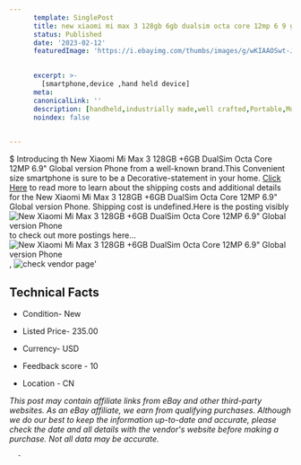 ```yaml
---
      template: SinglePost
      title: new xiaomi mi max 3 128gb 6gb dualsim octa core 12mp 6 9 global version phone
      status: Published
      date: '2023-02-12'
      featuredImage: 'https://i.ebayimg.com/thumbs/images/g/wKIAAOSwt-Ji9zgM/s-l225.jpg'
       

      excerpt: >-
        [smartphone,device ,hand held device]
      meta:
      canonicalLink: ''
      description: [handheld,industrially made,well crafted,Portable,Mobile,Compact,Convenient,Lightweight,Maneuverable,Man-portable,Miniature,Carriable,Hand-held,Light,Holdable,Transportable,Mobile device,Pocket-sized,On-the-go,Wireless,Cordless,Compact size,Convenient size, smartphone,device ,hand held device]
      noindex: false
      

---
```

$
      Introducing th New Xiaomi Mi Max 3 128GB +6GB DualSim Octa Core 12MP 6.9" Global version Phone from a well-known brand.This Convenient size smartphone is sure to be a Decorative-statement in your home. [Click Here](https://www.ebay.com/itm/394199811586?hash=item5bc823c602%3Ag%3AwKIAAOSwt-Ji9zgM&mkevt=1&mkcid=1&mkrid=711-53200-19255-0&campid=%253CePNCampaignId%253E&customid=%253CreferenceId%253E&toolid=10049) to read more to learn about the shipping costs and additional details for the New Xiaomi Mi Max 3 128GB +6GB DualSim Octa Core 12MP 6.9" Global version Phone. Shipping cost is undefined.Here is the posting visibly ![New Xiaomi Mi Max 3 128GB +6GB DualSim Octa Core 12MP 6.9" Global version Phone](https://i.ebayimg.com/thumbs/images/g/wKIAAOSwt-Ji9zgM/s-l225.jpg) to check out more postings here... ![New Xiaomi Mi Max 3 128GB +6GB DualSim Octa Core 12MP 6.9" Global version Phone](https://i.ebayimg.com/images/g/wKIAAOSwt-Ji9zgM/s-l640.jpg), ![check vendor page](https://origin-galleryplus.ebayimg.com/ws/web/394199811586_2_0_1/225x225.jpg,https://origin-galleryplus.ebayimg.com/ws/web/394199811586_3_0_1/225x225.jpg,https://origin-galleryplus.ebayimg.com/ws/web/394199811586_4_0_1/225x225.jpg,https://origin-galleryplus.ebayimg.com/ws/web/394199811586_5_0_1/225x225.jpg,https://origin-galleryplus.ebayimg.com/ws/web/394199811586_6_0_1/225x225.jpg,https://origin-galleryplus.ebayimg.com/ws/web/394199811586_7_0_1/225x225.jpg,https://origin-galleryplus.ebayimg.com/ws/web/394199811586_8_0_1/225x225.jpg,https://origin-galleryplus.ebayimg.com/ws/web/394199811586_9_0_1/225x225.jpg,https://origin-galleryplus.ebayimg.com/ws/web/394199811586_10_0_1/225x225.jpg,https://origin-galleryplus.ebayimg.com/ws/web/394199811586_11_0_1/225x225.jpg,https://origin-galleryplus.ebayimg.com/ws/web/394199811586_12_0_1/225x225.jpg)'

      

 ## Technical Facts 



     
      

 - Condition- New 


      

 - Listed Price- 235.00 


      

 - Currency- USD 


      

 - Feedback score - 10 


      

 - Location - CN 


      
      

 *_This post may contain affiliate links from eBay and other third-party websites. As an eBay affiliate, we earn from qualifying purchases. Although we do our best to keep the information up-to-date and accurate, please check the date and all details with the vendor's website before making a purchase. Not all data may be accurate._*




      -
